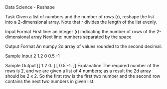 Data Science - Reshape


Task
Given a list of numbers and the number of rows (r), reshape the list into a 2-dimensional array. Note that r divides the length of the list evenly.

Input Format
First line: an integer (r) indicating the number of rows of the 2-dimensional array
Next line: numbers separated by the space

Output Format
An numpy 2d array of values rounded to the second decimal.

Sample Input
2
1.2 0 0.5 -1

Sample Output
[[ 1.2 0. ]
[ 0.5 -1. ]]
Explanation
The required number of the rows is 2, and we are given a list of 4 numbers; as a result the 2d array should be 2 x 2. So the first row is the first two number and the second row contains the next two numbers in given list.
